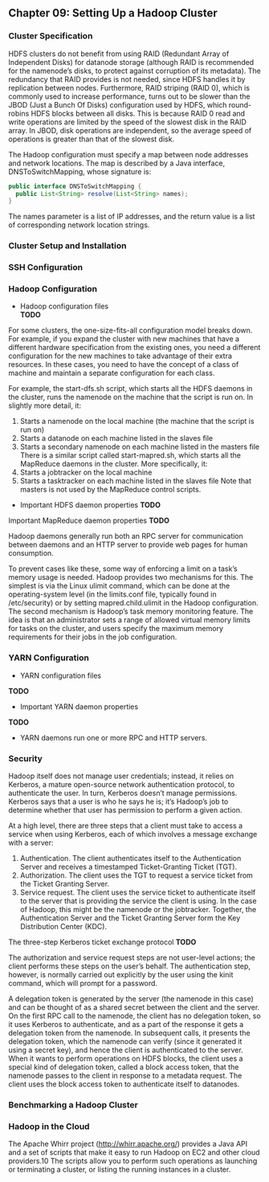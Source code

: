 ## Chapter 09: Setting Up a Hadoop Cluster

### Cluster Specification

HDFS clusters do not benefit from using RAID (Redundant Array of Independent
Disks) for datanode storage (although RAID is recommended for the namenode’s disks,
to protect against corruption of its metadata). The redundancy that RAID provides is
not needed, since HDFS handles it by replication between nodes.
Furthermore, RAID striping (RAID 0), which is commonly used to increase performance,
turns out to be slower than the JBOD (Just a Bunch Of Disks) configuration
used by HDFS, which round-robins HDFS blocks between all disks. This is because
RAID 0 read and write operations are limited by the speed of the slowest disk in the
RAID array. In JBOD, disk operations are independent, so the average speed of operations
is greater than that of the slowest disk.


The Hadoop configuration must specify a map between node addresses and network
locations. The map is described by a Java interface, DNSToSwitchMapping, whose
signature is:
```java
public interface DNSToSwitchMapping {
  public List<String> resolve(List<String> names);
}
```
The names parameter is a list of IP addresses, and the return value is a list of corresponding
network location strings.


### Cluster Setup and Installation

### SSH Configuration

### Hadoop Configuration

- Hadoop configuration files  
  **TODO**


For some clusters, the one-size-fits-all configuration model breaks down. For example,
if you expand the cluster with new machines that have a different hardware specification
from the existing ones, you need a different configuration for the new machines
to take advantage of their extra resources.
In these cases, you need to have the concept of a class of machine and maintain a
separate configuration for each class.


For example, the start-dfs.sh script, which
starts all the HDFS daemons in the cluster, runs the namenode on the machine that the
script is run on. In slightly more detail, it:
1. Starts a namenode on the local machine (the machine that the script is run on)
2. Starts a datanode on each machine listed in the slaves file
3. Starts a secondary namenode on each machine listed in the masters file
  There is a similar script called start-mapred.sh, which starts all the MapReduce daemons
  in the cluster. More specifically, it:
4. Starts a jobtracker on the local machine
5. Starts a tasktracker on each machine listed in the slaves file
  Note that masters is not used by the MapReduce control scripts.



- Important HDFS daemon properties
  **TODO**

Important MapReduce daemon properties
**TODO**


Hadoop daemons generally run both an RPC server for communication
between daemons and an HTTP server to provide web pages for human consumption.

To prevent cases like these, some way of enforcing a limit on a task’s memory usage is
needed. Hadoop provides two mechanisms for this. The simplest is via the Linux
ulimit command, which can be done at the operating-system level (in the limits.conf
file, typically found in /etc/security) or by setting mapred.child.ulimit in the Hadoop
configuration.
The second mechanism is Hadoop’s task memory monitoring feature. The idea is that
an administrator sets a range of allowed virtual memory limits for tasks on the cluster,
and users specify the maximum memory requirements for their jobs in the job configuration.

### YARN Configuration

- YARN configuration files

**TODO**

- Important YARN daemon properties

**TODO**

- YARN daemons run one or more RPC and HTTP servers.

### Security

Hadoop itself does not
manage user credentials; instead, it relies on Kerberos, a mature open-source network
authentication protocol, to authenticate the user. In turn, Kerberos doesn’t manage
permissions. Kerberos says that a user is who he says he is; it’s Hadoop’s job to determine
whether that user has permission to perform a given action.

At a high level, there are three steps that a client must take to access a service when
using Kerberos, each of which involves a message exchange with a server:
1. Authentication. The client authenticates itself to the Authentication Server and
receives a timestamped Ticket-Granting Ticket (TGT).
2. Authorization. The client uses the TGT to request a service ticket from the Ticket
Granting Server.
3. Service request. The client uses the service ticket to authenticate itself to the server
that is providing the service the client is using. In the case of Hadoop, this might
be the namenode or the jobtracker.
Together, the Authentication Server and the Ticket Granting Server form the Key Distribution
Center (KDC).


The three-step Kerberos ticket exchange protocol
**TODO**

The authorization and service request steps are not user-level actions; the client performs
these steps on the user’s behalf. The authentication step, however, is normally
carried out explicitly by the user using the kinit command, which will prompt for a
password.


A delegation token is generated by the server (the namenode in this case) and can be
thought of as a shared secret between the client and the server. On the first RPC call to
the namenode, the client has no delegation token, so it uses Kerberos to authenticate,
and as a part of the response it gets a delegation token from the namenode. In subsequent
calls, it presents the delegation token, which the namenode can verify (since it
generated it using a secret key), and hence the client is authenticated to the server.
When it wants to perform operations on HDFS blocks, the client uses a special kind of
delegation token, called a block access token, that the namenode passes to the client in
response to a metadata request. The client uses the block access token to authenticate
itself to datanodes.


### Benchmarking a Hadoop Cluster

### Hadoop in the Cloud

The Apache Whirr project (http://whirr.apache.org/) provides a Java API and a set of
scripts that make it easy to run Hadoop on EC2 and other cloud providers.10 The scripts
allow you to perform such operations as launching or terminating a cluster, or listing
the running instances in a cluster.





